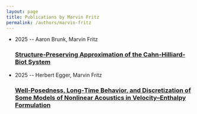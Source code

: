 ```yaml
---
layout: page
title: Publications by Marvin Fritz
permalink: /authors/marvin-fritz
---
```


<ul class="post-list">
<li><span class='post-meta'>2025 -- Aaron Brunk, Marvin Fritz</span><h3><a class='post-link' href="{{ site.baseurl }}/structure-preserving-approximation-of-the-cahn-hilliard-biot-system">Structure‐Preserving Approximation of the Cahn‐Hilliard‐Biot System</a></h3></li>
<li><span class='post-meta'>2025 -- Herbert Egger, Marvin Fritz</span><h3><a class='post-link' href="{{ site.baseurl }}/well-posedness-long-time-behavior-and-discretization-of-some-models-of-nonlinear-acoustics-in-velocity-enthalpy-formulation">Well‐Posedness, Long‐Time Behavior, and Discretization of Some Models of Nonlinear Acoustics in Velocity–Enthalpy Formulation</a></h3></li>

</ul>
